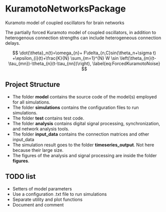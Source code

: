 # KuramotoNetworksPackage
Kuramoto model of coupled oscillators for brain networks 

The partially forced Kuramoto model of coupled oscillators, in addition to heterogenous connection strengths can include heterogeneous connection delays. 

$$
\dot{\theta}_n(t)=\omega_{n}+ F\delta_{n,C}sin(\theta_n+\sigma t) +\epsilon_{i}(t)+\frac{K}{N} \sum_{m=1}^{N} W \sin \left(\theta_{m}(t-\tau_{mn})-\theta_{n}(t-\tau_{nn})\right),
\label{eq:ForcedKuramotoNoise}
$$

## Project Structure

- The folder **model** contains the source code of the model(s) employed for all simulations.
- The folder **simulations** contains the configuration files to run simulations.
- The folder **test** contains test code.
- The folder **analysis** contains digital signal processing, synchronization, and network analysis tools.
- The folder **input_data** contains the connection matrices and other input_data
- The simulation result goes to the folder **timeseries_output**. Not here because their large size.
- The figures of the analysis and signal processing are inside the folder **figures**.
 

## TODO list
- Setters of model parameters
- Use a configuration .txt file to run simulations
- Separate utility and plot functions
- Document and comment
